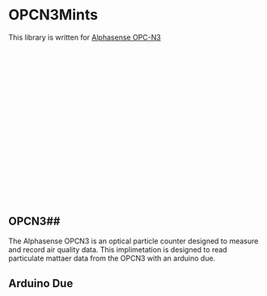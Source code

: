 # OPCN3Mints

This library is written for [Alphasense OPC-N3](http://www.alphasense.com/WEB1213/wp-content/uploads/2018/02/OPC-N3.pdf)

<img src=" " height="300"/>


## OPCN3##

The Alphasense OPCN3 is an optical particle counter designed to measure and record air quality data. This implimetation is designed to read particulate mattaer data from the OPCN3 with an arduino due.

## Arduino Due
